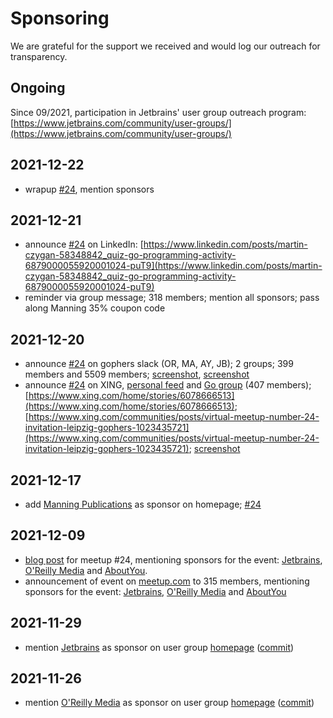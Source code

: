 # Sponsoring

We are grateful for the support we received and would log our outreach for
transparency.

## Ongoing

Since 09/2021, participation in Jetbrains' user group outreach program: [https://www.jetbrains.com/community/user-groups/](https://www.jetbrains.com/community/user-groups/)

## 2021-12-22

* wrapup [#24](https://golangleipzig.space/posts/meetup-24-wrapup/), mention sponsors

## 2021-12-21

* announce [#24](https://golangleipzig.space/posts/meetup-24-invitation/) on
  LinkedIn: [https://www.linkedin.com/posts/martin-czygan-58348842_quiz-go-programming-activity-6879000055920001024-puT9](https://www.linkedin.com/posts/martin-czygan-58348842_quiz-go-programming-activity-6879000055920001024-puT9)
* reminder via group message; 318 members; mention all sponsors; pass along Manning 35% coupon code

## 2021-12-20

* announce [#24](https://golangleipzig.space/posts/meetup-24-invitation/) on
  gophers slack (OR, MA, AY, JB); 2 groups; 399 members and 5509 members;
[screenshot](https://raw.githubusercontent.com/golang-leipzig/golang-leipzig.github.io/source/static/images/Screenshot-from-2021-12-20-16-41-21.png),
[screenshot](https://raw.githubusercontent.com/golang-leipzig/golang-leipzig.github.io/source/static/images/Screenshot-from-2021-12-20-17-44-57.png)
* announce [#24](https://golangleipzig.space/posts/meetup-24-invitation/) on
  XING, [personal feed](https://www.xing.com/home/stories/6078666513) and [Go
group](https://www.xing.com/communities/posts/virtual-meetup-number-24-invitation-leipzig-gophers-1023435721)
(407 members);
[https://www.xing.com/home/stories/6078666513](https://www.xing.com/home/stories/6078666513); [https://www.xing.com/communities/posts/virtual-meetup-number-24-invitation-leipzig-gophers-1023435721](https://www.xing.com/communities/posts/virtual-meetup-number-24-invitation-leipzig-gophers-1023435721);
[screenshot](https://raw.githubusercontent.com/golang-leipzig/golang-leipzig.github.io/source/static/images/Screenshot-from-2021-12-20-17-23-00.png)

## 2021-12-17

* add [Manning Publications](https://www.manning.com/) as sponsor on homepage; [#24](https://golangleipzig.space/posts/meetup-24-invitation/)

## 2021-12-09

* [blog post](https://golangleipzig.space/posts/meetup-24-invitation/) for meetup #24, mentioning sponsors for the event: [Jetbrains](https://www.jetbrains.com), [O'Reilly Media](https://www.oreilly.com) and [AboutYou](https://www.aboutyou.com).
* announcement of event on [meetup.com](https://www.meetup.com/Leipzig-Golang/events/277710643/) to 315 members, mentioning sponsors for the event: [Jetbrains](https://www.jetbrains.com), [O'Reilly Media](https://www.oreilly.com) and [AboutYou](https://www.aboutyou.com)

## 2021-11-29

* mention [Jetbrains](https://www.jetbrains.com/) as sponsor on user group [homepage](https://golangleipzig.space/) ([commit](https://github.com/golang-leipzig/golang-leipzig.github.io/commit/b38b4b19eff80d2b79185e51fae66bbc28539db5))

## 2021-11-26

* mention [O'Reilly Media](https://www.oreilly.com) as sponsor on user group [homepage](https://golangleipzig.space/) ([commit](https://github.com/golang-leipzig/golang-leipzig.github.io/commit/820e68eecd6bad7a790745074b8a0640bab9a9dc))

